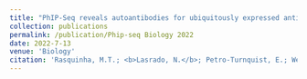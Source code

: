 ```yaml
---
title: "PhIP-Seq reveals autoantibodies for ubiquitously expressed antigens in viral myocarditis"
collection: publications
permalink: /publication/Phip-seq Biology 2022
date: 2022-7-13
venue: 'Biology'
citation: 'Rasquinha, M.T.; <b>Lasrado, N.</b>; Petro-Turnquist, E.; Weaver, E.; Venkataraman, T.; Anderson, D.; Laserson, U.; Larman, H.B.; Reddy, J., 2022. PhIP-Seq Reveals Autoantibodies for Ubiquitously Expressed Antigens in Viral Myocarditis. Biology. <a href="https://www.mdpi.com/2079-7737/11/7/1055">https://www.mdpi.com/2079-7737/11/7/1055</a>'
---
```



